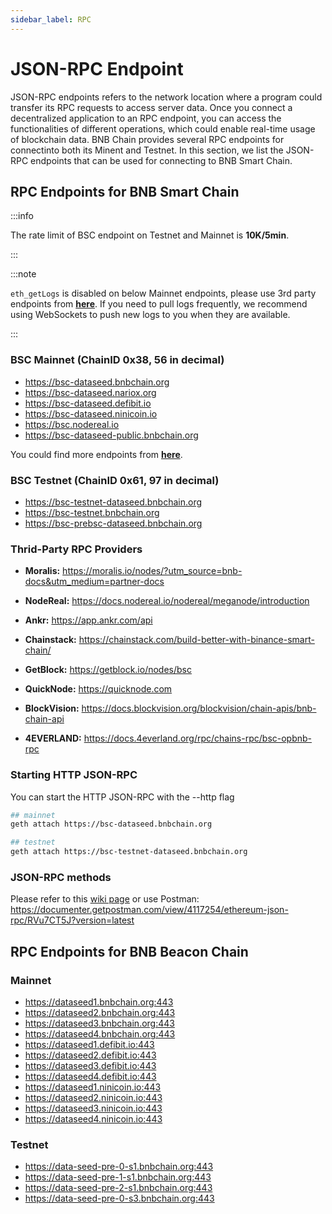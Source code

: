 ```yaml
---
sidebar_label: RPC
---
```


# JSON-RPC Endpoint

JSON-RPC endpoints refers to the network location where a program could transfer its RPC requests to access server data. Once you connect a decentralized application to an RPC endpoint, you can access the functionalities of different operations, which could enable real-time usage of blockchain data. BNB Chain provides several RPC endpoints for connectinto both its Minent and Testnet. In this section, we list the JSON-RPC endpoints that can be used for connecting to BNB Smart Chain.

## RPC Endpoints for BNB Smart Chain 

:::info

The rate limit of BSC endpoint on Testnet and Mainnet is **10K/5min**.

:::

:::note

`eth_getLogs` is disabled on below Mainnet endpoints, please use 3rd party endpoints from **[here](https://chainlist.org/chain/56)**.
If you need to pull logs frequently, we recommend using WebSockets to push new logs to you when they are available.

:::

### BSC Mainnet (ChainID 0x38, 56 in decimal)

* https://bsc-dataseed.bnbchain.org
* https://bsc-dataseed.nariox.org
* https://bsc-dataseed.defibit.io
* https://bsc-dataseed.ninicoin.io
* https://bsc.nodereal.io
* https://bsc-dataseed-public.bnbchain.org

You could find more endpoints from **[here](https://chainlist.org/chain/56)**.

### BSC Testnet (ChainID 0x61, 97 in decimal)

* https://bsc-testnet-dataseed.bnbchain.org
* https://bsc-testnet.bnbchain.org
* https://bsc-prebsc-dataseed.bnbchain.org

### Thrid-Party RPC Providers

* **Moralis:** <https://moralis.io/nodes/?utm_source=bnb-docs&utm_medium=partner-docs>

* **NodeReal:** <https://docs.nodereal.io/nodereal/meganode/introduction>

* **Ankr:** <https://app.ankr.com/api>

* **Chainstack:** <https://chainstack.com/build-better-with-binance-smart-chain/>

* **GetBlock:** <https://getblock.io/nodes/bsc>

* **QuickNode:** <https://quicknode.com>
  
* **BlockVision:** <https://docs.blockvision.org/blockvision/chain-apis/bnb-chain-api>

* **4EVERLAND:** <https://docs.4everland.org/rpc/chains-rpc/bsc-opbnb-rpc>

### Starting HTTP JSON-RPC

You can start the HTTP JSON-RPC with the --http flag
```bash
## mainnet
geth attach https://bsc-dataseed.bnbchain.org

## testnet
geth attach https://bsc-testnet-dataseed.bnbchain.org
```

### JSON-RPC methods

Please refer to this [wiki page](https://github.com/ethereum/wiki/wiki/JSON-RPC) or use Postman: <https://documenter.getpostman.com/view/4117254/ethereum-json-rpc/RVu7CT5J?version=latest>

## RPC Endpoints for BNB Beacon Chain

### Mainnet

* https://dataseed1.bnbchain.org:443
* https://dataseed2.bnbchain.org:443
* https://dataseed3.bnbchain.org:443
* https://dataseed4.bnbchain.org:443
* https://dataseed1.defibit.io:443
* https://dataseed2.defibit.io:443
* https://dataseed3.defibit.io:443
* https://dataseed4.defibit.io:443
* https://dataseed1.ninicoin.io:443
* https://dataseed2.ninicoin.io:443
* https://dataseed3.ninicoin.io:443
* https://dataseed4.ninicoin.io:443

### Testnet

*  https://data-seed-pre-0-s1.bnbchain.org:443
*  https://data-seed-pre-1-s1.bnbchain.org:443
*  https://data-seed-pre-2-s1.bnbchain.org:443
*  https://data-seed-pre-0-s3.bnbchain.org:443

